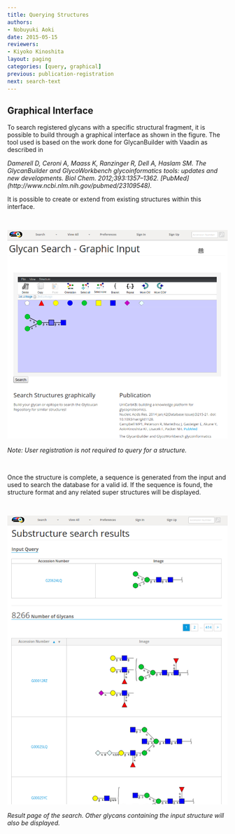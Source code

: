 ```yaml
---
title: Querying Structures
authors:
- Nobuyuki Aoki
date: 2015-05-15
reviewers:
- Kiyoko Kinoshita
layout: paging
categories: [query, graphical]
previous: publication-registration
next: search-text
---
```


Graphical Interface
------------

To search registered glycans with a specific structural fragment, it is possible to build through a graphical interface as shown in the figure.  The tool used is based on the work done for GlycanBuilder with Vaadin as described in

<cite>
 Damerell D, Ceroni A, Maass K, Ranzinger R, Dell A, Haslam SM. The GlycanBuilder and GlycoWorkbench glycoinformatics tools: updates and new developments. Biol Chem. 2012;393:1357–1362. [PubMed](http://www.ncbi.nlm.nih.gov/pubmed/23109548).
</cite>

It is possible to create or extend from existing structures within this interface.

<br>

![Glytoucan Graphical Interface](/images/manual/search-graphical.png)

_Note: User registration is not required to query for a structure._

<br>

Once the structure is complete, a sequence is generated from the input and used to search the database for a valid id.  If the sequence is found, the structure format and any related super structures will be displayed.

<br>

![Glytoucan Graphical Interface Results](/images/manual/search-result.png)

_Result page of the search.  Other glycans containing the input structure will also be displayed._

<br>

<div id='discourse-comments'></div>

<script type="text/javascript">
  DiscourseEmbed = { discourseUrl: 'http://test.discourse.glytoucan.org/',
                     discourseEmbedUrl: 'http://code.glytoucan.org/manual/search-graphical/' };

  (function() {
    var d = document.createElement('script'); d.type = 'text/javascript'; d.async = true;
    d.src = DiscourseEmbed.discourseUrl + 'javascripts/embed.js';
    (document.getElementsByTagName('head')[0] || document.getElementsByTagName('body')[0]).appendChild(d);
  })();
</script>

<br>

<br>
